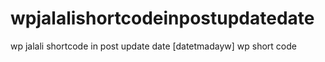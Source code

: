 # wpjalalishortcodeinpostupdatedate
 wp jalali shortcode in post update date
[datetmadayw] wp short code